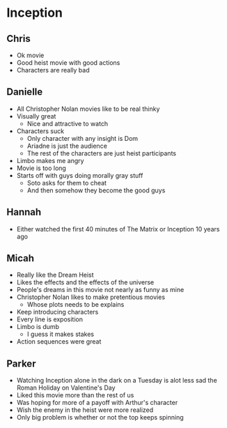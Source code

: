# Inception

## Chris

- Ok movie
- Good heist movie with good actions
- Characters are really bad

## Danielle

- All Christopher Nolan movies like to be real thinky
- Visually great
  - Nice and attractive to watch
- Characters suck
  - Only character with any insight is Dom
  - Ariadne is just the audience
  - The rest of the characters are just heist participants
- Limbo makes me angry
- Movie is too long
- Starts off with guys doing morally gray stuff
  - Soto asks for them to cheat
  - And then somehow they become the good guys

## Hannah

- Either watched the first 40 minutes of The Matrix or Inception 10 years ago

## Micah

- Really like the Dream Heist
- Likes the effects and the effects of the universe
- People's dreams in this movie not nearly as funny as mine
- Christopher Nolan likes to make pretentious movies 
  - Whose plots needs to be explains
- Keep introducing characters
- Every line is exposition
- Limbo is dumb
  - I guess it makes stakes
- Action sequences were great

## Parker

- Watching Inception alone in the dark on a Tuesday is alot less sad the Roman
  Holiday on Valentine's Day
- Liked this movie more than the rest of us
- Was hoping for more of a payoff with Arthur's character
- Wish the enemy in the heist were more realized
- Only big problem is whether or not the top keeps spinning

